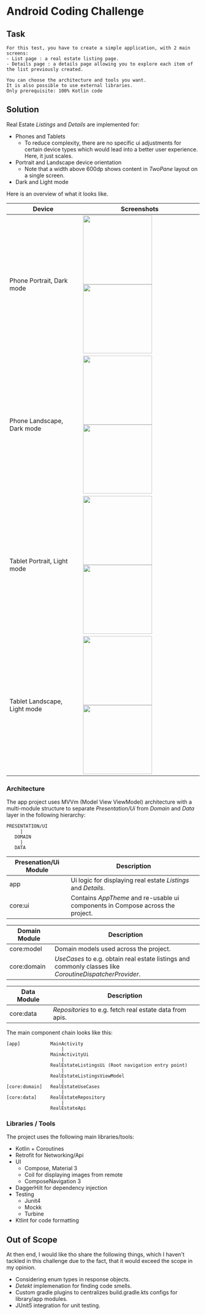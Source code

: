 # Android Coding Challenge

## Task

```
For this test, you have to create a simple application, with 2 main screens:
- List page : a real estate listing page.
- Details page : a details page allowing you to explore each item of the list previously created.

You can choose the architecture and tools you want.
It is also possible to use external libraries.
Only prerequisite: 100% Kotlin code
```

## Solution

Real Estate *Listings* and *Details* are implemented for:
- Phones and Tablets
  - To reduce complexity, there are no specific ui adjustments for certain device types which would lead into a better user experience. Here, it just scales.
- Portrait and Landscape device orientation
  - Note that a width above 600dp shows content in *TwoPane* layout on a single screen.
- Dark and Light mode

Here is an overview of what it looks like.

|Device|Screenshots|
|-|-|
|Phone Portrait, Dark mode| <img src="/docs/image_phone_listings_portrait.png" width=180/> <img src="/docs/image_phone_details_portrait.png" width=180/> |
|Phone Landscape, Dark mode| <img src="/docs/image_phone_listings_landscape.png" height=180/> <img src="/docs/image_phone_details_landcape.png" height=180/> |
|Tablet Portrait, Light mode| <img src="/docs/image_tablet_listings_portrait.png" width=180/> <img src="/docs/image_tablet_details_portrait.png" width=180/> |
|Tablet Landscape, Light mode| <img src="/docs/image_tablet_listings_landscape.png" height=180/> <img src="/docs/image_tablet_details_landcape.png" height=180/> |

### Architecture

The app project uses MVVm (Model View ViewModel) architecture with a multi-module structure to separate *Presentation/Ui* from *Domain* and *Data* layer in the following hierarchy:

```
PRESENTATION/UI
     |
   DOMAIN
     |
   DATA
```

|Presenation/Ui Module|Description|
|-|-|
|app| Ui logic for displaying real estate *Listings* and *Details*. |
|core:ui| Contains *AppTheme* and re-usable ui components in Compose across the project. |

|Domain Module|Description|
|-|-|
|core:model| Domain models used across the project. |
|core:domain| *UseCases* to e.g. obtain real estate listings and commonly classes like *CoroutineDispatcherProvider*. |

|Data Module|Description|
|-|-|
|core:data| *Repositories* to e.g. fetch real estate data from apis. |

The main component chain looks like this:

```
[app]           MainActivity
                    |
                MainActivityUi
                    |  
                RealEstateListingsUi (Root navigation entry point)
                    |
                RealEstateListingsViewModel
                    |
[core:domain]   RealEstateUseCases
                    |
[core:data]     RealEstateRepository
                    |
                RealEstateApi
```


### Libraries / Tools

The project uses the following main libraries/tools:

- Kotlin + Coroutines
- Retrofit for Networking/Api
- UI
  - Compose, Material 3 
  - Coil for displaying images from remote
  - ComposeNavigation 3 
- DaggerHilt for dependency injection
- Testing
  - Junit4
  - Mockk
  - Turbine
- Ktlint for code formatting

## Out of Scope

At then end, I would like tho share the following things, which I haven't tackled in this challenge due to the fact, that it would exceed the scope in my opinion.

- Considering enum types in response objects.
- *Detekt* implemenation for finding code smells.
- Custom gradle plugins to centralizes build.gradle.kts configs for library/app modules.
- JUnit5 integration for unit testing.
